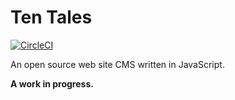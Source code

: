 # Ten Tales

[![CircleCI](https://circleci.com/gh/iZettle/tentales/tree/master.svg?style=svg)](https://circleci.com/gh/iZettle/tentales/tree/master)

An open source web site CMS written in JavaScript.

**A work in progress.**
